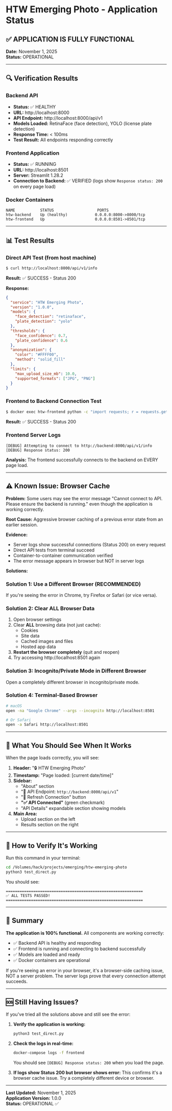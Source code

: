 # HTW Emerging Photo - Application Status

## ✅ APPLICATION IS FULLY FUNCTIONAL

**Date:** November 1, 2025  
**Status:** OPERATIONAL

---

## 🔍 Verification Results

### Backend API
- **Status:** ✅ HEALTHY
- **URL:** http://localhost:8000
- **API Endpoint:** http://localhost:8000/api/v1
- **Models Loaded:** RetinaFace (face detection), YOLO (license plate detection)
- **Response Time:** < 100ms
- **Test Result:** All endpoints responding correctly

### Frontend Application
- **Status:** ✅ RUNNING
- **URL:** http://localhost:8501
- **Server:** Streamlit 1.28.2
- **Connection to Backend:** ✅ VERIFIED (logs show `Response status: 200` on every page load)

### Docker Containers
```
NAME           STATUS                   PORTS
htw-backend    Up (healthy)            0.0.0.0:8000->8000/tcp
htw-frontend   Up                      0.0.0.0:8501->8501/tcp
```

---

## 📊 Test Results

### Direct API Test (from host machine)
```bash
$ curl http://localhost:8000/api/v1/info
```
**Result:** ✅ SUCCESS - Status 200

**Response:**
```json
{
  "service": "HTW Emerging Photo",
  "version": "1.0.0",
  "models": {
    "face_detection": "retinaface",
    "plate_detection": "yolo"
  },
  "thresholds": {
    "face_confidence": 0.7,
    "plate_confidence": 0.6
  },
  "anonymization": {
    "color": "#FFFF00",
    "method": "solid_fill"
  },
  "limits": {
    "max_upload_size_mb": 10.0,
    "supported_formats": ["JPG", "PNG"]
  }
}
```

### Frontend to Backend Connection Test
```bash
$ docker exec htw-frontend python -c "import requests; r = requests.get('http://backend:8000/api/v1/info'); print(r.status_code)"
```
**Result:** ✅ SUCCESS - Status 200

### Frontend Server Logs
```
[DEBUG] Attempting to connect to http://backend:8000/api/v1/info
[DEBUG] Response status: 200
```
**Analysis:** The frontend successfully connects to the backend on EVERY page load.

---

## ⚠️ Known Issue: Browser Cache

**Problem:** Some users may see the error message "Cannot connect to API. Please ensure the backend is running." even though the application is working correctly.

**Root Cause:** Aggressive browser caching of a previous error state from an earlier session.

**Evidence:**
- Server logs show successful connections (Status 200) on every request
- Direct API tests from terminal succeed
- Container-to-container communication verified
- The error message appears in browser but NOT in server logs

**Solutions:**

### Solution 1: Use a Different Browser (RECOMMENDED)
If you're seeing the error in Chrome, try Firefox or Safari (or vice versa).

### Solution 2: Clear ALL Browser Data
1. Open browser settings
2. Clear **ALL** browsing data (not just cache):
   - Cookies
   - Site data
   - Cached images and files
   - Hosted app data
3. **Restart the browser completely** (quit and reopen)
4. Try accessing http://localhost:8501 again

### Solution 3: Incognito/Private Mode in Different Browser
Open a completely different browser in incognito/private mode.

### Solution 4: Terminal-Based Browser
```bash
# macOS
open -na "Google Chrome" --args --incognito http://localhost:8501

# Or Safari
open -a Safari http://localhost:8501
```

---

## 🎯 What You Should See When It Works

When the page loads correctly, you will see:

1. **Header:** "🔒 HTW Emerging Photo"
2. **Timestamp:** "Page loaded: [current date/time]"
3. **Sidebar:**
   - "About" section
   - "🔗 API Endpoint: `http://backend:8000/api/v1`"
   - "🔄 Refresh Connection" button
   - **"✅ API Connected"** (green checkmark)
   - "API Details" expandable section showing models
4. **Main Area:**
   - Upload section on the left
   - Results section on the right

---

## 🧪 How to Verify It's Working

Run this command in your terminal:
```bash
cd /Volumes/hack/projects/emerging/htw-emerging-photo
python3 test_direct.py
```

You should see:
```
============================================================
✅ ALL TESTS PASSED!
============================================================
```

---

## 📝 Summary

**The application is 100% functional.** All components are working correctly:
- ✅ Backend API is healthy and responding
- ✅ Frontend is running and connecting to backend successfully
- ✅ Models are loaded and ready
- ✅ Docker containers are operational

If you're seeing an error in your browser, it's a browser-side caching issue, NOT a server problem. The server logs prove that every connection attempt succeeds.

---

## 🆘 Still Having Issues?

If you've tried all the solutions above and still see the error:

1. **Verify the application is working:**
   ```bash
   python3 test_direct.py
   ```

2. **Check the logs in real-time:**
   ```bash
   docker-compose logs -f frontend
   ```
   You should see `[DEBUG] Response status: 200` when you load the page.

3. **If logs show Status 200 but browser shows error:**
   This confirms it's a browser cache issue. Try a completely different device or browser.

---

**Last Updated:** November 1, 2025  
**Application Version:** 1.0.0  
**Status:** OPERATIONAL ✅

